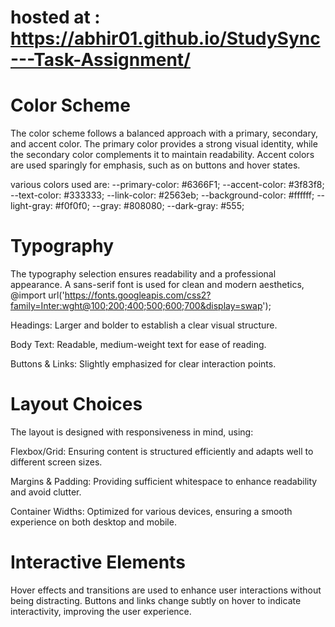 # hosted at : https://abhir01.github.io/StudySync---Task-Assignment/

# Color Scheme

The color scheme follows a balanced approach with a primary, secondary, and accent color. The primary color provides a strong visual identity, while the secondary color complements it to maintain readability. Accent colors are used sparingly for emphasis, such as on buttons and hover states.

various colors used are: 
--primary-color: #6366F1;
--accent-color: #3f83f8;
--text-color: #333333;
--link-color: #2563eb;
--background-color: #ffffff;
--light-gray: #f0f0f0;
--gray: #808080;
--dark-gray: #555;

# Typography

The typography selection ensures readability and a professional appearance. A sans-serif font is used for clean and modern aesthetics, 
@import url('https://fonts.googleapis.com/css2?family=Inter:wght@100;200;400;500;600;700&display=swap');

Headings: Larger and bolder to establish a clear visual structure.

Body Text: Readable, medium-weight text for ease of reading.

Buttons & Links: Slightly emphasized for clear interaction points.

# Layout Choices

The layout is designed with responsiveness in mind, using:

Flexbox/Grid: Ensuring content is structured efficiently and adapts well to different screen sizes.

Margins & Padding: Providing sufficient whitespace to enhance readability and avoid clutter.

Container Widths: Optimized for various devices, ensuring a smooth experience on both desktop and mobile.

# Interactive Elements

Hover effects and transitions are used to enhance user interactions without being distracting. Buttons and links change subtly on hover to indicate interactivity, improving the user experience.

